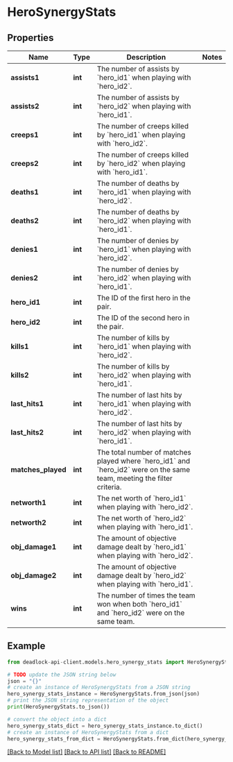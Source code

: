 # HeroSynergyStats


## Properties

Name | Type | Description | Notes
------------ | ------------- | ------------- | -------------
**assists1** | **int** | The number of assists by &#x60;hero_id1&#x60; when playing with &#x60;hero_id2&#x60;. | 
**assists2** | **int** | The number of assists by &#x60;hero_id2&#x60; when playing with &#x60;hero_id1&#x60;. | 
**creeps1** | **int** | The number of creeps killed by &#x60;hero_id1&#x60; when playing with &#x60;hero_id2&#x60;. | 
**creeps2** | **int** | The number of creeps killed by &#x60;hero_id2&#x60; when playing with &#x60;hero_id1&#x60;. | 
**deaths1** | **int** | The number of deaths by &#x60;hero_id1&#x60; when playing with &#x60;hero_id2&#x60;. | 
**deaths2** | **int** | The number of deaths by &#x60;hero_id2&#x60; when playing with &#x60;hero_id1&#x60;. | 
**denies1** | **int** | The number of denies by &#x60;hero_id1&#x60; when playing with &#x60;hero_id2&#x60;. | 
**denies2** | **int** | The number of denies by &#x60;hero_id2&#x60; when playing with &#x60;hero_id1&#x60;. | 
**hero_id1** | **int** | The ID of the first hero in the pair. | 
**hero_id2** | **int** | The ID of the second hero in the pair. | 
**kills1** | **int** | The number of kills by &#x60;hero_id1&#x60; when playing with &#x60;hero_id2&#x60;. | 
**kills2** | **int** | The number of kills by &#x60;hero_id2&#x60; when playing with &#x60;hero_id1&#x60;. | 
**last_hits1** | **int** | The number of last hits by &#x60;hero_id1&#x60; when playing with &#x60;hero_id2&#x60;. | 
**last_hits2** | **int** | The number of last hits by &#x60;hero_id2&#x60; when playing with &#x60;hero_id1&#x60;. | 
**matches_played** | **int** | The total number of matches played where &#x60;hero_id1&#x60; and &#x60;hero_id2&#x60; were on the same team, meeting the filter criteria. | 
**networth1** | **int** | The net worth of &#x60;hero_id1&#x60; when playing with &#x60;hero_id2&#x60;. | 
**networth2** | **int** | The net worth of &#x60;hero_id2&#x60; when playing with &#x60;hero_id1&#x60;. | 
**obj_damage1** | **int** | The amount of objective damage dealt by &#x60;hero_id1&#x60; when playing with &#x60;hero_id2&#x60;. | 
**obj_damage2** | **int** | The amount of objective damage dealt by &#x60;hero_id2&#x60; when playing with &#x60;hero_id1&#x60;. | 
**wins** | **int** | The number of times the team won when both &#x60;hero_id1&#x60; and &#x60;hero_id2&#x60; were on the same team. | 

## Example

```python
from deadlock-api-client.models.hero_synergy_stats import HeroSynergyStats

# TODO update the JSON string below
json = "{}"
# create an instance of HeroSynergyStats from a JSON string
hero_synergy_stats_instance = HeroSynergyStats.from_json(json)
# print the JSON string representation of the object
print(HeroSynergyStats.to_json())

# convert the object into a dict
hero_synergy_stats_dict = hero_synergy_stats_instance.to_dict()
# create an instance of HeroSynergyStats from a dict
hero_synergy_stats_from_dict = HeroSynergyStats.from_dict(hero_synergy_stats_dict)
```
[[Back to Model list]](../README.md#documentation-for-models) [[Back to API list]](../README.md#documentation-for-api-endpoints) [[Back to README]](../README.md)


